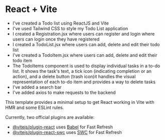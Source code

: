 # React + Vite

- I've created a Todo list using ReactJS and Vite
- I've used Tailwind CSS to style my Todo List application
- I created a Registration.jsx where users can register and login where users can login once they have registered
- I created a TodoList.jsx where users can add, delete and edit their todo list
- I've created a TodoItem.jsx where users can add, delete and edit their todo item
- The TodoItems component is used to display individual tasks in a to-do list. It shows the task's text, a tick icon (indicating completion or an action), and a delete button (trash icon)it handles the visual representation of each to-do item and provides a way to delete tasks
- I've added a search bar
- I've added axios to make requests to the backend

This template provides a minimal setup to get React working in Vite with HMR and some ESLint rules.

Currently, two official plugins are available:

- [@vitejs/plugin-react](https://github.com/vitejs/vite-plugin-react/blob/main/packages/plugin-react/README.md) uses [Babel](https://babeljs.io/) for Fast Refresh
- [@vitejs/plugin-react-swc](https://github.com/vitejs/vite-plugin-react-swc) uses [SWC](https://swc.rs/) for Fast Refresh
